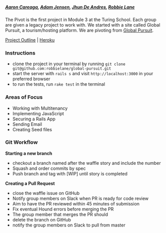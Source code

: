 ##### [Aaron Careaga](https://github.com/acareaga), [Adam Jensen](https://github.com/adamki), [Jhun De Andres](https://github.com/joshuajhun), [Robbie Lane](https://github.com/robbielane)

The Pivot is the first project in Module 3 at the Turing School. Each group are given a legacy project to work with. We started with a site called Global Pursuit, a tourism/hosting platform. We are pivoting from [Global Pursuit](http://github.com/toriejw/global-pursuit).

[Project Outline](https://github.com/turingschool/lesson_plans/blob/master/ruby_03-professional_rails_applications/the_pivot.md) | [Heroku](http://globalpursuit.herokuapp.com/)

### Instructions

* clone the project in your terminal by running `git clone git@github.com:robbielane/global-pursuit.git`
* start the server with `rails s` and visit `http://localhost:3000` in your preferred browser
* to run the tests, run `rake test` in the terminal

### Areas of Focus

* Working with Multitenancy
* Implementing JavaScript
* Securing a Rails App
* Sending Email
* Creating Seed files

### Git Workflow

**Starting a new branch**

* checkout a branch named after the waffle story and include the number
* Squash and order commits by spec
* Push branch and tag with [WIP] until story is completed

**Creating a Pull Request**

* close the waffle issue on GitHub
* Notify group members on Slack when PR is ready for code review
* Aim to have the PR reviewed within 45 minutes of submission
* Fix eventual Hound errors before merging the PR
* The group member that merges the PR should
* delete the branch on GitHub
* notify the group members on Slack to pull from master

